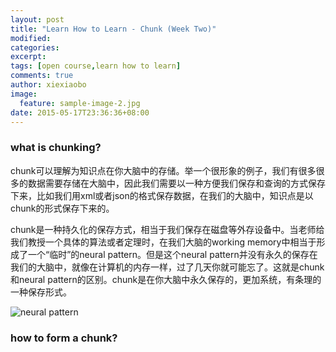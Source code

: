 ```yaml
---
layout: post
title: "Learn How to Learn - Chunk (Week Two)"
modified:
categories:
excerpt:
tags: [open course,learn how to learn]
comments: true
author: xiexiaobo
image:
  feature: sample-image-2.jpg
date: 2015-05-17T23:36:36+08:00
---
```


### what is chunking?
chunk可以理解为知识点在你大脑中的存储。举一个很形象的例子，我们有很多很多的数据需要存储在大脑中，因此我们需要以一种方便我们保存和查询的方式保存下来，比如我们用xml或者json的格式保存数据，在我们的大脑中，知识点是以chunk的形式保存下来的。

chunk是一种持久化的保存方式，相当于我们保存在磁盘等外存设备中。当老师给我们教授一个具体的算法或者定理时，在我们大脑的working memory中相当于形成了一个“临时”的neural pattern。但是这个neural pattern并没有永久的保存在我们的大脑中，就像在计算机的内存一样，过了几天你就可能忘了。这就是chunk和neural pattern的区别。chunk是在你大脑中永久保存的，更加系统，有条理的一种保存形式。

![neural pattern](http://ww2.sinaimg.cn/large/826043cajw1es7o24f1uej208s0ccq3u.jpg)

### how to form a chunk?
